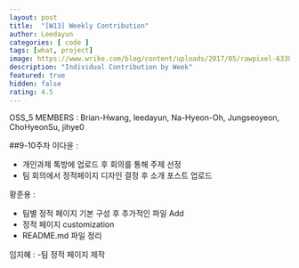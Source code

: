 ```yaml
---	
layout: post	
title:  "[W13] Weekly Contribution"	
author: Leedayun
categories: [ code ]	
tags: [what, project]
image: https://www.wrike.com/blog/content/uploads/2017/05/rawpixel-633847-unsplash.jpg
description: "Individual Contribution by Week"	
featured: true	
hidden: false	
rating: 4.5
---	
```


OSS_5 MEMBERS : Brian-Hwang, leedayun, Na-Hyeon-Oh, Jungseoyeon, ChoHyeonSu, jihye0

##9-10주차
이다윤 : 
- 개인과제 톡방에 업로드 후 회의를 통해 주제 선정
- 팀 회의에서 정적페이지 디자인 결정 후 소개 포스트 업로드

황준용 :
- 팀별 정적 페이지 기본 구성 후 추가적인 파일 Add
- 정적 페이지 customization
- README.md 파일 정리

임지혜 :
-팀 정적 페이지 제작 

